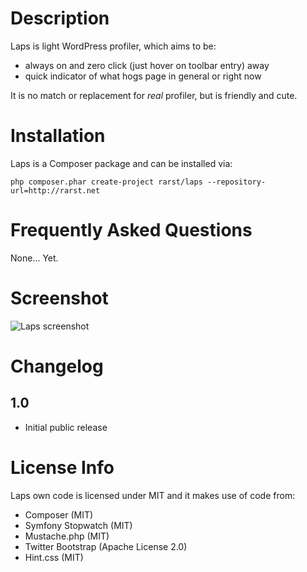 # Description

Laps is light WordPress profiler, which aims to be:

 - always on and zero click (just hover on toolbar entry) away
 - quick indicator of what hogs page in general or right now

It is no match or replacement for *real* profiler, but is friendly and cute.

# Installation

Laps is a Composer package and can be installed via:

    php composer.phar create-project rarst/laps --repository-url=http://rarst.net

# Frequently Asked Questions

None... Yet.

# Screenshot

![Laps screenshot](http://i.imgur.com/zFokmkU.png)

# Changelog

## 1.0

 - Initial public release

# License Info

Laps own code is licensed under MIT and it makes use of code from:

 - Composer (MIT)
 - Symfony Stopwatch (MIT)
 - Mustache.php (MIT)
 - Twitter Bootstrap (Apache License 2.0)
 - Hint.css (MIT)